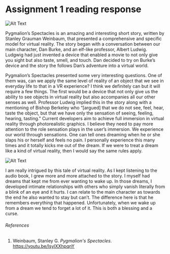 # Assignment 1 reading response #

![Alt Text](http://www.virtualrealitylife.nl/wp-content/uploads/2014/12/sutherland-HMD-klein.jpg)

Pygmalion’s Spectacles is an amazing and interesting short story, written by Stanley Grauman Weinbaum, that presented a comprehensive and specific model for virtual reality. The story began with a conversation between our main character, Dan Burke, and an elf-like professor, Albert Ludwig. Ludgwig had just invented a device that enabled a movie to not only give you sight but also taste, smell, and touch. Dan decided to try on Burke’s device and the story the follows Dan’s adventure into a virtual world. 

Pygmalion’s Spectacles presented some very interesting questions. One of them was, can we apply the same level of reality of an object that we see in everyday life to that in a VR experience?  I think we definitely can but it will require a few things. The first would be a device that not only give us the ability to see objects in virtual reality but also accompanies all our other senses as well. Professor Ludwig implied this in the story along with a mentioning of Bishop Berkeley who “[argued] that we do not see, feel, hear, taste the object, but that we have only the sensation of seeing, feeling, hearing, tasting." Current developers aim to achieve full immersion in virtual reality through photorealistic graphics. I believe they need to pay more attention to the role sensation plays in the user’s immersion. We experience our world through sensations. One can tell ones dreaming when he or she slaps his or herself and feels no pain. I personally experience this many times and it totally kicks me out of the dream. If we were to treat a dream like a kind of virtual reality, then I would say the same rules apply. 

![Alt Text](https://media.giphy.com/media/suhzmI6Iqiije/giphy.gif)
 
I am really intrigued by this tale of virtual reality. As I kept listening to the audio book, I grew more and more attached to the story. I myself had dreams that kept me from ever wanting to wake up. In those dreams, I developed intimate relationships with others who simply vanish literally from a blink of an eye and it hurts. I can relate to the main character as towards the end he also wanted to stay but can’t. The difference here is that he remembers everything that happened. Unfortunately, when we wake up from a dream we tend to forget a lot of it. This is both a blessing and a curse. 

###### References
1. Weinbaum, Stanley G. _Pygmalion's Spectacles_. https://youtu.be/IsylXXhpqnY
